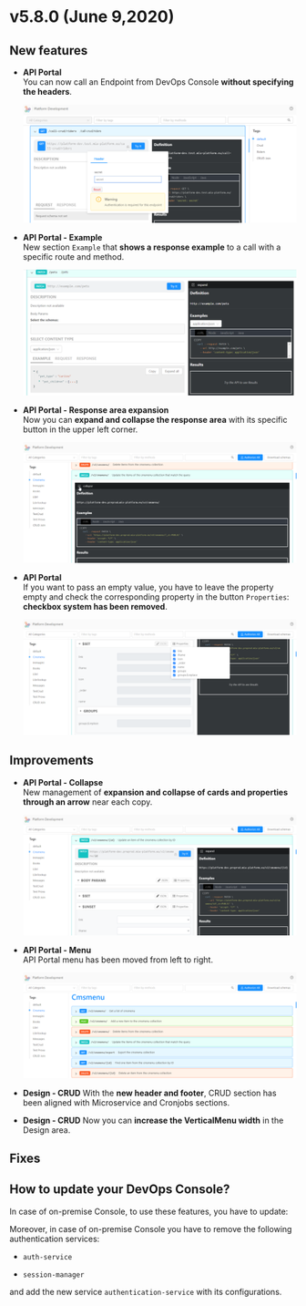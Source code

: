 # v5.8.0 (June 9,2020)

## New features

* **API Portal**        
    You can now call an Endpoint from DevOps Console **without specifying the headers**.

    ![API-portal-header](img/API-portal-header.png)

* **API Portal - Example**        
    New section `Example` that **shows a response example** to a call with a specific route and method.

    ![APIportal-example](img/APIportal-example.png)

* **API Portal - Response area expansion**       
    Now you can **expand and collapse the response area** with its specific button in the upper left corner. 

    ![APIportal-response-area](img/APIportal-response-area.png)

* **API Portal**        
    If you want to pass an empty value, you have to leave the property empty and check the corresponding property in the button `Properties`: **checkbox system has been removed**.

    ![APIportal-checkbox](img/APIportal-checkbox.png)

## Improvements

* **API Portal - Collapse**        
    New management of **expansion and collapse of cards and properties through an arrow** near each copy.

    ![APIportal-collapse](img/APIportal-collapse.png)

* **API Portal - Menu**        
    API Portal menu has been moved from left to right.

    ![APIportal-menu](img/APIportal-menu.png)

* **Design - CRUD**
    With the **new header and footer**, CRUD section has been aligned with Microservice and Cronjobs sections.

* **Design - CRUD**
    Now you can **increase the VerticalMenu width** in the Design area.


## Fixes

    
## How to update your DevOps Console?

In case of on-premise Console, to use these features, you have to update:


Moreover, in case of on-premise Console you have to remove the following authentication services:

* `auth-service`

* `session-manager`

and add the new service `authentication-service` with its configurations.
